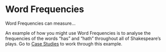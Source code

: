 # Word Frequencies

Word Frequencies can measure…

An example of how you might use Word Frequencies is to analyse the frequencies of the words “has” and “hath” throughout all of Shakespeare’s plays. Go to [Case Studies](Case-Studies) to work through this example.
